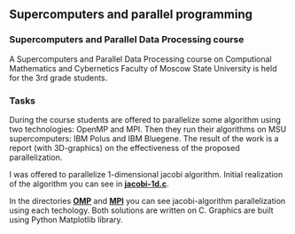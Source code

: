 ## Supercomputers and parallel programming

### Supercomputers and Parallel Data Processing course

A Supercomputers and Parallel Data Processing course on Computional Mathematics and Cybernetics Faculty of Moscow State University is held for the 3rd grade students. 

### Tasks
During the course students are offered to parallelize some algorithm using two technologies: OpenMP and MPI. Then they run their algorithms on MSU supercomputers: IBM Polus and IBM Bluegene. The result of the work is a report (with 3D-graphics) on the effectiveness of the proposed parallelization.

I was offered to parallelize 1-dimensional jacobi algorithm. Initial realization of the algorithm you can see in **[jacobi-1d.c](jacobi-1d.c)**.

In the directories **[OMP](OMP)** and **[MPI](MPI)** you can see jacobi-algorithm parallelization using each techology. Both solutions are written on C. Graphics are built using Python Matplotlib library.
